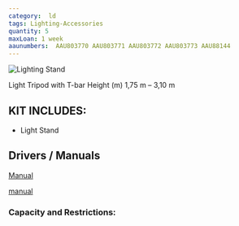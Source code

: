 ```yaml
---
category:  ld
tags: Lighting-Accessories
quantity: 5
maxLoan: 1 week
aaunumbers:  AAU803770 AAU803771 AAU803772 AAU803773 AAU88144
---
```

![Lighting Stand](https://thumbs.static-thomann.de/thumb/padthumb600x600/pics/bdb/_18/186230/3740847_800.jpg)

Light Tripod with T-bar Height (m) 1,75 m – 3,10 m
## KIT INCLUDES:
-  Light Stand

## Drivers / Manuals
[Manual](https://images.static-thomann.de/pics/atg/atgdata/document/manual/186230_c_186230_v3_en_online.pdf)

[manual](https://images.static-thomann.de/pics/atg/atgdata/document/manual/186230_c_186230_v3_en_online.pdf)



### Capacity and Restrictions:
